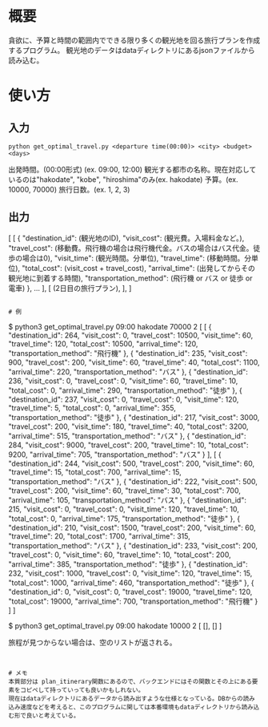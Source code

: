 # 概要
貪欲に、予算と時間の範囲内でできる限り多くの観光地を回る旅行プランを作成するプログラム。
観光地のデータはdataディレクトリにあるjsonファイルから読み込む。

# 使い方
## 入力
```
python get_optimal_travel.py <departure time(00:00)> <city> <budget> <days>
```
<departure  time> 出発時間。(00:00形式) (ex. 09:00, 12:00)
<city> 観光する都市の名称。現在対応しているのは"hakodate", "kobe", "hiroshima"のみ(ex. hakodate)
<budget> 予算。(ex. 10000, 70000)
<days> 旅行日数。(ex. 1, 2, 3)



## 出力
[
	[
		{
		"destination_id": (観光地のID),
		"visit_cost": (観光費。入場料金など。),
		"travel_cost": (移動費。飛行機の場合は飛行機代金。バスの場合はバス代金。徒歩の場合は0),
		"visit_time": (観光時間。分単位),
		"travel_time":  (移動時間。分単位),
		"total_cost": (visit_cost + travel_cost),
		"arrival_time": (出発してからその観光地に到着する時間),
		"transportation_method": (飛行機 or バス or 徒歩 or 電車)
		},
		...
	],
	[
		(2日目の旅行プラン),
	],
]



```

# 例
```
$ python3 get_optimal_travel.py 09:00 hakodate 70000 2
[
  [
    {
      "destination_id": 264,
      "visit_cost": 0,
      "travel_cost": 10500,
      "visit_time": 60,
      "travel_time": 120,
      "total_cost": 10500,
      "arrival_time": 120,
      "transportation_method": "飛行機"
    },
    {
      "destination_id": 235,
      "visit_cost": 900,
      "travel_cost": 200,
      "visit_time": 60,
      "travel_time": 40,
      "total_cost": 1100,
      "arrival_time": 220,
      "transportation_method": "バス"
    },
    {
      "destination_id": 236,
      "visit_cost": 0,
      "travel_cost": 0,
      "visit_time": 60,
      "travel_time": 10,
      "total_cost": 0,
      "arrival_time": 290,
      "transportation_method": "徒歩"
    },
    {
      "destination_id": 237,
      "visit_cost": 0,
      "travel_cost": 0,
      "visit_time": 120,
      "travel_time": 5,
      "total_cost": 0,
      "arrival_time": 355,
      "transportation_method": "徒歩"
    },
    {
      "destination_id": 217,
      "visit_cost": 3000,
      "travel_cost": 200,
      "visit_time": 180,
      "travel_time": 40,
      "total_cost": 3200,
      "arrival_time": 515,
      "transportation_method": "バス"
    },
    {
      "destination_id": 284,
      "visit_cost": 9000,
      "travel_cost": 200,
      "travel_time": 10,
      "total_cost": 9200,
      "arrival_time": 705,
      "transportation_method": "バス"
    }
  ],
  [
    {
      "destination_id": 244,
      "visit_cost": 500,
      "travel_cost": 200,
      "visit_time": 60,
      "travel_time": 15,
      "total_cost": 700,
      "arrival_time": 15,
      "transportation_method": "バス"
    },
    {
      "destination_id": 222,
      "visit_cost": 500,
      "travel_cost": 200,
      "visit_time": 60,
      "travel_time": 30,
      "total_cost": 700,
      "arrival_time": 105,
      "transportation_method": "バス"
    },
    {
      "destination_id": 215,
      "visit_cost": 0,
      "travel_cost": 0,
      "visit_time": 120,
      "travel_time": 10,
      "total_cost": 0,
      "arrival_time": 175,
      "transportation_method": "徒歩"
    },
    {
      "destination_id": 210,
      "visit_cost": 1500,
      "travel_cost": 200,
      "visit_time": 60,
      "travel_time": 20,
      "total_cost": 1700,
      "arrival_time": 315,
      "transportation_method": "バス"
    },
    {
      "destination_id": 233,
      "visit_cost": 200,
      "travel_cost": 0,
      "visit_time": 60,
      "travel_time": 10,
      "total_cost": 200,
      "arrival_time": 385,
      "transportation_method": "徒歩"
    },
    {
      "destination_id": 232,
      "visit_cost": 1000,
      "travel_cost": 0,
      "visit_time": 120,
      "travel_time": 15,
      "total_cost": 1000,
      "arrival_time": 460,
      "transportation_method": "徒歩"
    },
    {
      "destination_id": 0,
      "visit_cost": 0,
      "travel_cost": 19000,
      "travel_time": 120,
      "total_cost": 19000,
      "arrival_time": 700,
      "transportation_method": "飛行機"
    }
  ]
]

$ python3 get_optimal_travel.py 09:00 hakodate 10000 2
[
  [],
  []
]

旅程が見つからない場合は、空のリストが返される。

```


# メモ
本質部分は plan_itinerary関数にあるので、バックエンドにはその関数とその上にある要素をコピペして持っていっても良いかもしれない。
現在はdataディレクトリにあるデータから読み出すような仕様となっている。DBからの読み込み速度などを考えると、このプログラムに関しては本番環境もdataディレクトリから読み込む形で良いと考えている。
